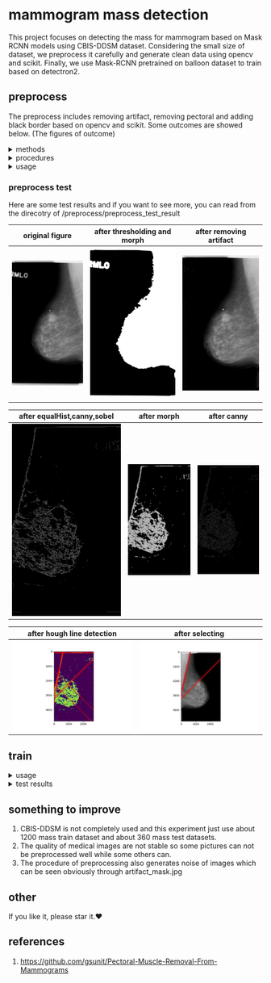 # mammogram mass detection
<div> 
This project focuses on detecting the mass for mammogram based on Mask RCNN models using CBIS-DDSM dataset. Considering the small size of dataset, we preprocess it carefully and generate clean data using opencv and scikit. Finally, we use Mask-RCNN pretrained on balloon dataset to train based on detectron2.
</div>

## preprocess 
The preprocess includes removing artifact, removing pectoral and adding black border based on opencv and scikit. Some outcomes are showed below. (The figures of outcome)

<details>
  <summary>methods</summary>
  1. cv2.equalizeHist()
  2. skimage.feature.canny()
  3. cv2.morphologyEx()
  4. skimage.filter.sobel()
</details>

<details>
  <summary>procedures</summary>
  1. remove_artifact: image —> gray image —> (cv2.THRESH_OTSU) thresh —>  (cv2.MORPH_CLOSE, cv2.MORPH_OPEN, cv2.MORPH_DILATE,cv2.morphologyEx) morph —> (get_largest_area)mask —> remove artifact <br />
  2. remove_pectoral: image removed artifact —> orient —> equalHist —> canny detection —> sobel —> morphological operation —> canny edge detection <br />
  3. add_border_denoise
</details>

<details>
  <summary>usage</summary>
  1. adjust your directory like this: <br />
  |--CBIS-DDSM <br />
  |&emsp  |--mass_train <br />
  |&emsp &emsp    |--mass_train <br />
  | &emsp  |--mass_test <br />
  |  &emsp &emsp   |--mass_test<br />
  2. upload the image_process.py <br />
  3. adjust the original directory of CBIS-DDSM and run it
</details>

### preprocess test
Here are some test results and if you want to see more, you can read from the direcotry of /preprocess/preprocess_test_result

original figure            |  after thresholding and morph | after removing artifact
:-------------------------:|:-------------------------:|:-------------------------:
| ![image1](https://github.com/Mia-code112233/mammogram-mass-detection/blob/master/preprocess/preprocess_test_result/preprocess_test2/test2_MLO.jpg) | ![image2](https://github.com/Mia-code112233/mammogram-mass-detection/blob/master/preprocess/preprocess_test_result/preprocess_test2/artifact_morph.jpg) | ![image3](https://github.com/Mia-code112233/mammogram-mass-detection/blob/master/preprocess/preprocess_test_result/preprocess_test2/artifact_result.jpg)


after equalHist,canny,sobel|  after morph                 | after canny
:-------------------------:|:-------------------------:|:-------------------------:
| ![image4](https://github.com/Mia-code112233/mammogram-mass-detection/blob/master/preprocess/preprocess_test_result/preprocess_test2/sobel_canny_equ.jpg) | ![image5](https://github.com/Mia-code112233/mammogram-mass-detection/blob/master/preprocess/preprocess_test_result/preprocess_test2/morph_sobel_canny_equ.jpg) | ![image6](https://github.com/Mia-code112233/mammogram-mass-detection/blob/master/preprocess/preprocess_test_result/preprocess_test2/canny_morph_sobel_canny_equ.jpg)


after hough line detection    |  after selecting 
:-------------------------:|:-------------------------:
| ![image7](https://github.com/Mia-code112233/mammogram-mass-detection/blob/master/preprocess/preprocess_test_result/preprocess_test2/lines.jpg)| ![image8](https://github.com/Mia-code112233/mammogram-mass-detection/blob/master/preprocess/preprocess_test_result/preprocess_test2/shortlistLines.jpg) 


## train

<details>
  <summary>usage</summary>
  1. upload the utils.py <br />
  2. run the code <br />
</details>

<details>
  <summary>test results</summary>
    <figure>
    <img src="https://github.com/Mia-code112233/mammogram-mass-detection/blob/master/preprocess/preprocess_test_result/preprocess_test2/lines.jpg" alt="algorithm-screenshot"/ height="100" border="5">
  </figure>
</details>

## something to improve
1. CBIS-DDSM is not completely used and this experiment just use about 1200 mass train dataset and about 360 mass test datasets.
2. The quality of medical images are not stable so some pictures can not be preprocessed well while some others can.
3. The procedure of preprocessing also generates noise of images which can be seen obviously through artifact_mask.jpg


## other
If you like it, please star it.❤️

## references
1. https://github.com/gsunit/Pectoral-Muscle-Removal-From-Mammograms



